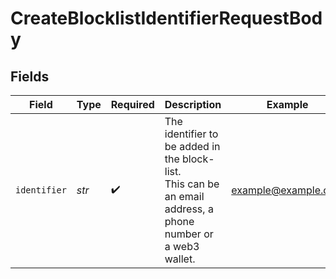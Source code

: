 # CreateBlocklistIdentifierRequestBody


## Fields

| Field                                                                                                        | Type                                                                                                         | Required                                                                                                     | Description                                                                                                  | Example                                                                                                      |
| ------------------------------------------------------------------------------------------------------------ | ------------------------------------------------------------------------------------------------------------ | ------------------------------------------------------------------------------------------------------------ | ------------------------------------------------------------------------------------------------------------ | ------------------------------------------------------------------------------------------------------------ |
| `identifier`                                                                                                 | *str*                                                                                                        | :heavy_check_mark:                                                                                           | The identifier to be added in the block-list.<br/>This can be an email address, a phone number or a web3 wallet. | example@example.com                                                                                          |